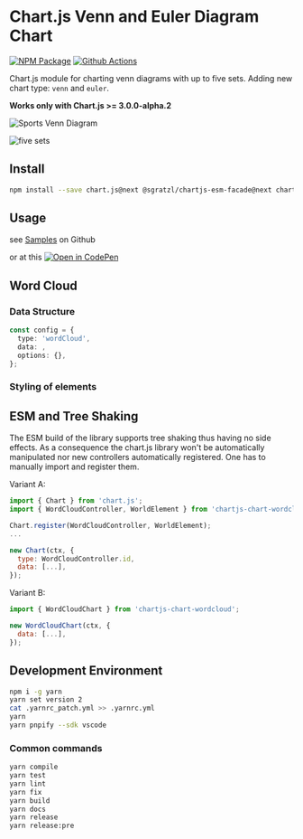# Chart.js Venn and Euler Diagram Chart

[![NPM Package][npm-image]][npm-url] [![Github Actions][github-actions-image]][github-actions-url]

Chart.js module for charting venn diagrams with up to five sets. Adding new chart type: `venn` and `euler`.

**Works only with Chart.js >= 3.0.0-alpha.2**

![Sports Venn Diagram](https://user-images.githubusercontent.com/4129778/84571515-f32f9100-ad93-11ea-9354-039411eef43a.png)

![five sets](https://user-images.githubusercontent.com/4129778/86374498-eca28400-bc84-11ea-8494-ea7d9cd11781.png)

## Install

```bash
npm install --save chart.js@next @sgratzl/chartjs-esm-facade@next chartjs-chart-wordcloud
```

## Usage

see [Samples](https://github.com/upsetjs/chartjs-chart-wordcloud/tree/master/samples) on Github

or at this [![Open in CodePen][codepen]](https://codepen.io/sgratzl/pen/TODO)

## Word Cloud

### Data Structure

```ts
const config = {
  type: 'wordCloud',
  data: ,
  options: {},
};
```

### Styling of elements

## ESM and Tree Shaking

The ESM build of the library supports tree shaking thus having no side effects. As a consequence the chart.js library won't be automatically manipulated nor new controllers automatically registered. One has to manually import and register them.

Variant A:

```js
import { Chart } from 'chart.js';
import { WordCloudController, WorldElement } from 'chartjs-chart-wordcloud';

Chart.register(WordCloudController, WorldElement);
...

new Chart(ctx, {
  type: WordCloudController.id,
  data: [...],
});
```

Variant B:

```js
import { WordCloudChart } from 'chartjs-chart-wordcloud';

new WordCloudChart(ctx, {
  data: [...],
});
```

## Development Environment

```sh
npm i -g yarn
yarn set version 2
cat .yarnrc_patch.yml >> .yarnrc.yml
yarn
yarn pnpify --sdk vscode
```

### Common commands

```sh
yarn compile
yarn test
yarn lint
yarn fix
yarn build
yarn docs
yarn release
yarn release:pre
```

[mit-image]: https://img.shields.io/badge/License-MIT-yellow.svg
[mit-url]: https://opensource.org/licenses/MIT
[npm-image]: https://badge.fury.io/js/chartjs-chart-wordcloud.svg
[npm-url]: https://npmjs.org/package/chartjs-chart-wordcloud
[github-actions-image]: https://github.com/upsetjs/chartjs-chart-wordcloud/workflows/ci/badge.svg
[github-actions-url]: https://github.com/upsetjs/chartjs-chart-wordcloud/actions
[codepen]: https://img.shields.io/badge/CodePen-open-blue?logo=codepen
